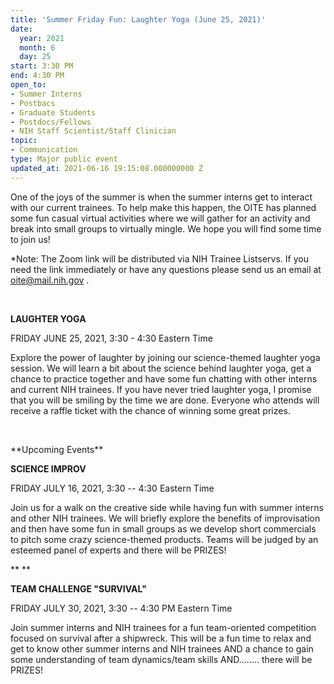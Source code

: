 ```yaml
---
title: 'Summer Friday Fun: Laughter Yoga (June 25, 2021)'
date:
  year: 2021
  month: 6
  day: 25
start: 3:30 PM
end: 4:30 PM
open_to:
- Summer Interns
- Postbacs
- Graduate Students
- Postdocs/Fellows
- NIH Staff Scientist/Staff Clinician
topic:
- Communication
type: Major public event
updated_at: 2021-06-16 19:15:08.000000000 Z
---
```

One of the joys of the summer is when the summer interns get to interact
with our current trainees. To help make this happen, the OITE has
planned some fun casual virtual activities where we will gather for an
activity and break into small groups to virtually mingle. We hope you
will find some time to join us!

\*Note: The Zoom link will be distributed via NIH Trainee Listservs. If
you need the link immediately or have any questions please send us an
email at [oite@mail.nih.gov](mailto:oite@mail.nih.gov) .

 

**LAUGHTER YOGA**

FRIDAY JUNE 25, 2021, 3:30 - 4:30 Eastern Time

Explore the power of laughter by joining our science-themed laughter
yoga session. We will learn a bit about the science behind laughter
yoga, get a chance to practice together and have some fun chatting with
other interns and current NIH trainees. If you have never tried laughter
yoga, I promise that you will be smiling by the time we are done.
Everyone who attends will receive a raffle ticket with the chance of
winning some great prizes.

 

\*\*Upcoming Events\*\* 

**SCIENCE IMPROV**

FRIDAY JULY 16, 2021, 3:30 -- 4:30 Eastern Time

Join us for a walk on the creative side while having fun with summer
interns and other NIH trainees. We will briefly explore the benefits of
improvisation and then have some fun in small groups as we develop short
commercials to pitch some crazy science-themed products. Teams will be
judged by an esteemed panel of experts and there will be PRIZES!

** **

**TEAM CHALLENGE "SURVIVAL"**

FRIDAY JULY 30, 2021, 3:30 -- 4:30 PM Eastern Time

Join summer interns and NIH trainees for a fun team-oriented competition
focused on survival after a shipwreck. This will be a fun time to relax
and get to know other summer interns and NIH trainees AND a chance to
gain some understanding of team dynamics/team skills AND........ there
will be PRIZES!
